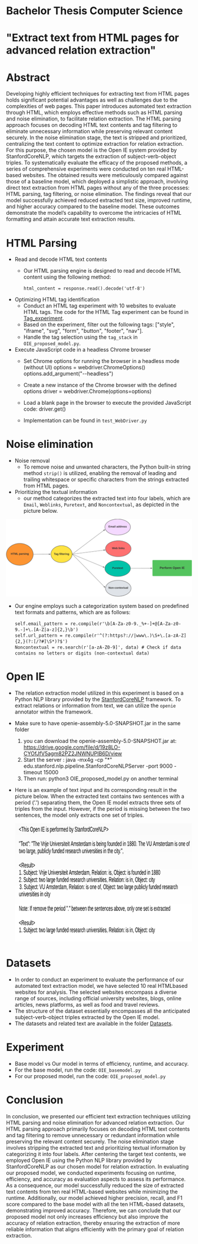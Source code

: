 # Bachelor Thesis Computer Science 

# "Extract text from HTML pages for advanced relation extraction"
# Abstract
Developing highly efficient techniques for extracting text from HTML pages holds significant
potential advantages as well as challenges due to the complexities of web pages.
This paper introduces automated text extraction through HTML, which employs effective
methods such as HTML parsing and noise elimination, to facilitate relation extraction.
The HTML parsing approach focuses on decoding HTML text contents and tag filtering
to eliminate unnecessary information while preserving relevant content securely. In the
noise elimination stage, the text is stripped and prioritized, centralizing the text content
to optimize extraction for relation extraction. For this purpose, the chosen model
is the Open IE system provided by StanfordCoreNLP, which targets the extraction of
subject-verb-object triples. To systematically evaluate the efficacy of the proposed methods,
a series of comprehensive experiments were conducted on ten real HTML-based
websites. The obtained results were meticulously compared against those of a baseline
model, which deployed a simplistic approach, involving direct text extraction from HTML
pages without any of the three processes: HTML parsing, tag filtering, or noise elimination.
The findings reveal that our model successfully achieved reduced extracted text
size, improved runtime, and higher accuracy compared to the baseline model. These
outcomes demonstrate the model’s capability to overcome the intricacies of HTML formatting
and attain accurate text extraction results.
# HTML Parsing
- Read and decode HTML text contents
    - Our HTML parsing engine is designed to read and decode HTML content using the following method:
      
      ```
      html_content = response.read().decode('utf-8')
      ```
- Optimizing HTML tag identification
    - Conduct an HTML tag experiment with 10 websites to evaluate HTML tags. The code for the HTML Tag experiment can be found in [Tag_experiment](./Tag_experiment).
    - Based on the experiment, filter out the following tags: ["style", "iframe", "svg", "form", "button", "footer", "nav"].
    - Handle the tag selection using the `tag_stack` in `OIE_proposed_model.py`.
- Execute JavaScript code in a headless Chrome browser
    - Set Chrome options for running the browser in a headless mode (without UI)
        options = webdriver.ChromeOptions()
        options.add_argument("--headless")

    - Create a new instance of the Chrome browser with the defined options
        driver = webdriver.Chrome(options=options)

    - Load a blank page in the browser to execute the provided JavaScript code: driver.get()
    - Implementation can be found in `test_WebDriver.py`
# Noise elimination
- Noise removal
    - To remove noise and unwanted characters, the Python built-in string method `strip()` is utilized, enabling the removal of leading and trailing whitespace or specific characters from the strings extracted from HTML pages.
- Prioritizing the textual information
    - our method categorizes the extracted text into four labels, which are `Email`, `Weblinks`, `Puretext`, and `Noncontextual`, as depicted in the picture below.

      
![Figure 1](Figures/workflow.png)
-  Our engine employs such a categorization system based on predefined text formats and patterns, which are as follows:
      
      ```
      self.email_pattern = re.compile(r'\b[A-Za-z0-9._%+-]+@[A-Za-z0-9.-]+\.[A-Z|a-z]{2,}\b')
      self.url_pattern = re.compile(r'^(?:https?://|www\.)\S+\.[a-zA-Z]{2,}(?:[/?#]\S*)?$')
      Noncontextual = re.search(r'[a-zA-Z0-9]', data) # Check if data contains no letters or digits (non-contextual data)
      ```

# Open IE
- The relation extraction model utilized in this experiment is based on a Python NLP library
provided by the [StanfordCoreNLP](https://nlp.stanford.edu/software/openie.html) framework. To extract relations or information from text, we can utilize the `openie` annotator within the 
framework. 
- Make sure to have openie-assembly-5.0-SNAPSHOT.jar in the same folder
    1. you can download the openie-assembly-5.0-SNAPSHOT.jar at: https://drive.google.com/file/d/19z8LO-CYOfJfV5agm82PZ2JNWNUPIB6D/view
    2. Start the server : java -mx4g -cp "*" edu.stanford.nlp.pipeline.StanfordCoreNLPServer -port 9000 -timeout 15000
    3. Then run: python3 OIE_proposed_model.py on another terminal
- Here is an example of text input and its corresponding result in the picture below. When the extracted text contains two sentences with a period (’.’) separating them, the Open IE model extracts three sets of triples from the input. However, if the period is missing between the two sentences, the model only extracts one set of triples.
  
    <img src="Figures/Open_stanford.png" alt="Figure 2" width="800" height="320">
# Datasets
- In order to conduct an experiment to evaluate the performance of our automated text extraction
model, we have selected 10 real HTMLbased websites for analysis. The selected websites encompass a diverse range of sources, including official university websites, blogs, online articles, news platforms, as well as food and travel reviews. 
- The structure of the dataset essentially encompasses all the anticipated subject-verb-object triples extracted by the Open IE model.
- The datasets and related text are available in the folder [Datasets](./Datasets).

# Experiment
 - Base model vs Our model in terms of efficiency, runtime, and accuracy.
 - For the base model, run the code: `OIE_basemodel.py`
 - For our proposed model, run the code: `OIE_proposed_model.py`
# Conclusion
In conclusion, we presented our efficient
text extraction techniques utilizing HTML
parsing and noise elimination for advanced
relation extraction. Our HTML parsing
approach primarily focuses on decoding
HTML text contents and tag filtering to
remove unnecessary or redundant information
while preserving the relevant content
securely. The noise elimination stage involves
stripping the extracted text and prioritizing
textual information by categorizing
it into four labels. After centering the target
text contents, we employed Open IE using
the Python NLP library provided by StanfordCoreNLP
as our chosen model for relation
extraction. In evaluating our proposed
model, we conducted experiments focusing
on runtime, efficiency, and accuracy as evaluation
aspects to assess its performance. As
a consequence, our model successfully reduced
the size of extracted text contents
from ten real HTML-based websites while
minimizing the runtime. Additionally, our
model achieved higher precision, recall, and
F1 score compared to the base model with
all the ten HTML-based datasets, demonstrating
improved accuracy. Therefore, we
can conclude that our proposed model not
only increases efficiency but also improve
the accuracy of relation extraction, thereby
ensuring the extraction of more reliable information
that aligns efficiently with the primary
goal of relation extraction.